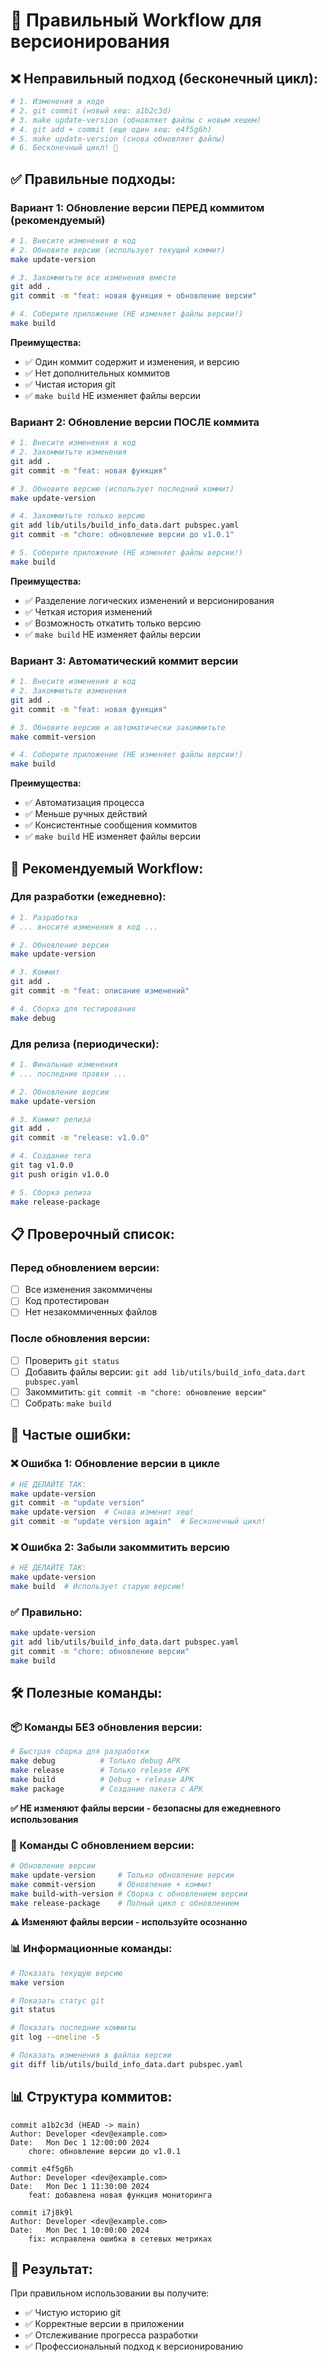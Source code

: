 # 🔄 Правильный Workflow для версионирования

## ❌ **Неправильный подход (бесконечный цикл):**

```bash
# 1. Изменения в коде
# 2. git commit (новый хеш: a1b2c3d)
# 3. make update-version (обновляет файлы с новым хешем)
# 4. git add + commit (еще один хеш: e4f5g6h)
# 5. make update-version (снова обновляет файлы)
# 6. Бесконечный цикл! 🔄
```

## ✅ **Правильные подходы:**

### **Вариант 1: Обновление версии ПЕРЕД коммитом (рекомендуемый)**

```bash
# 1. Внесите изменения в код
# 2. Обновите версию (использует текущий коммит)
make update-version

# 3. Закоммитьте все изменения вместе
git add .
git commit -m "feat: новая функция + обновление версии"

# 4. Соберите приложение (НЕ изменяет файлы версии!)
make build
```

**Преимущества:**
- ✅ Один коммит содержит и изменения, и версию
- ✅ Нет дополнительных коммитов
- ✅ Чистая история git
- ✅ `make build` НЕ изменяет файлы версии

### **Вариант 2: Обновление версии ПОСЛЕ коммита**

```bash
# 1. Внесите изменения в код
# 2. Закоммитьте изменения
git add .
git commit -m "feat: новая функция"

# 3. Обновите версию (использует последний коммит)
make update-version

# 4. Закоммитьте только версию
git add lib/utils/build_info_data.dart pubspec.yaml
git commit -m "chore: обновление версии до v1.0.1"

# 5. Соберите приложение (НЕ изменяет файлы версии!)
make build
```

**Преимущества:**
- ✅ Разделение логических изменений и версионирования
- ✅ Четкая история изменений
- ✅ Возможность откатить только версию
- ✅ `make build` НЕ изменяет файлы версии

### **Вариант 3: Автоматический коммит версии**

```bash
# 1. Внесите изменения в код
# 2. Закоммитьте изменения
git add .
git commit -m "feat: новая функция"

# 3. Обновите версию и автоматически закоммитьте
make commit-version

# 4. Соберите приложение (НЕ изменяет файлы версии!)
make build
```

**Преимущества:**
- ✅ Автоматизация процесса
- ✅ Меньше ручных действий
- ✅ Консистентные сообщения коммитов
- ✅ `make build` НЕ изменяет файлы версии

## 🎯 **Рекомендуемый Workflow:**

### **Для разработки (ежедневно):**

```bash
# 1. Разработка
# ... вносите изменения в код ...

# 2. Обновление версии
make update-version

# 3. Коммит
git add .
git commit -m "feat: описание изменений"

# 4. Сборка для тестирования
make debug
```

### **Для релиза (периодически):**

```bash
# 1. Финальные изменения
# ... последние правки ...

# 2. Обновление версии
make update-version

# 3. Коммит релиза
git add .
git commit -m "release: v1.0.0"

# 4. Создание тега
git tag v1.0.0
git push origin v1.0.0

# 5. Сборка релиза
make release-package
```

## 📋 **Проверочный список:**

### **Перед обновлением версии:**
- [ ] Все изменения закоммичены
- [ ] Код протестирован
- [ ] Нет незакоммиченных файлов

### **После обновления версии:**
- [ ] Проверить `git status`
- [ ] Добавить файлы версии: `git add lib/utils/build_info_data.dart pubspec.yaml`
- [ ] Закоммитить: `git commit -m "chore: обновление версии"`
- [ ] Собрать: `make build`

## 🚨 **Частые ошибки:**

### **❌ Ошибка 1: Обновление версии в цикле**
```bash
# НЕ ДЕЛАЙТЕ ТАК:
make update-version
git commit -m "update version"
make update-version  # Снова изменит хеш!
git commit -m "update version again"  # Бесконечный цикл!
```

### **❌ Ошибка 2: Забыли закоммитить версию**
```bash
# НЕ ДЕЛАЙТЕ ТАК:
make update-version
make build  # Использует старую версию!
```

### **✅ Правильно:**
```bash
make update-version
git add lib/utils/build_info_data.dart pubspec.yaml
git commit -m "chore: обновление версии"
make build
```

## 🛠️ **Полезные команды:**

### **📦 Команды БЕЗ обновления версии:**
```bash
# Быстрая сборка для разработки
make debug          # Только debug APK
make release        # Только release APK  
make build          # Debug + release APK
make package        # Создание пакета с APK
```
**✅ НЕ изменяют файлы версии - безопасны для ежедневного использования**

### **🔄 Команды С обновлением версии:**
```bash
# Обновление версии
make update-version     # Только обновление версии
make commit-version     # Обновление + коммит
make build-with-version # Сборка с обновлением версии
make release-package    # Полный цикл с обновлением
```
**⚠️ Изменяют файлы версии - используйте осознанно**

### **📊 Информационные команды:**
```bash
# Показать текущую версию
make version

# Показать статус git
git status

# Показать последние коммиты
git log --oneline -5

# Показать изменения в файлах версии
git diff lib/utils/build_info_data.dart pubspec.yaml
```

## 📊 **Структура коммитов:**

```
commit a1b2c3d (HEAD -> main)
Author: Developer <dev@example.com>
Date:   Mon Dec 1 12:00:00 2024
    chore: обновление версии до v1.0.1

commit e4f5g6h
Author: Developer <dev@example.com>
Date:   Mon Dec 1 11:30:00 2024
    feat: добавлена новая функция мониторинга

commit i7j8k9l
Author: Developer <dev@example.com>
Date:   Mon Dec 1 10:00:00 2024
    fix: исправлена ошибка в сетевых метриках
```

## 🎉 **Результат:**

При правильном использовании вы получите:
- ✅ Чистую историю git
- ✅ Корректные версии в приложении
- ✅ Отслеживание прогресса разработки
- ✅ Профессиональный подход к версионированию
